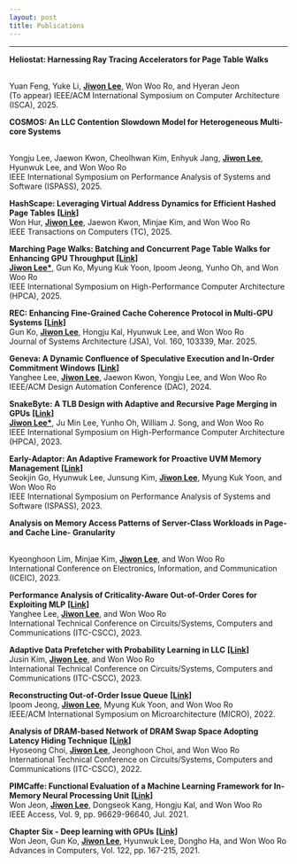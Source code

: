 ```yaml
---
layout: post
title: Publications
---
```


-----
**Heliostat: Harnessing Ray Tracing Accelerators for Page Table Walks**
<!-- <a href="https://doi.ieeecomputersociety.org/10.1109/TC.2025.3543698" 
    style="color: inherit; 
           text-decoration: underline;
           font-weight: bold;">
    [Link]
</a> -->
<br>
<span style="color: var(--gray-500);">Yuan Feng, Yuke Li, </span><!--
--><span style="color: var(--heading-color); font-weight: bold; text-decoration: underline;">Jiwon Lee</span><!--
--><span style="color: var(--gray-500);">, Won Woo Ro, and Hyeran Jeon</span> <br>
<span style="color: var(--heading-color);">(To appear) IEEE/ACM International Symposium on Computer Architecture (ISCA), 2025.  </span> <br>  

**COSMOS: An LLC Contention Slowdown Model for Heterogeneous Multi-core Systems**
<!-- <a href="https://doi.ieeecomputersociety.org/10.1109/TC.2025.3543698" 
    style="color: inherit; 
           text-decoration: underline;
           font-weight: bold;">
    [Link]
</a> -->
<br>
<span style="color: var(--gray-500);">Yongju Lee, Jaewon Kwon, Cheolhwan Kim, Enhyuk Jang, </span><!--
--><span style="color: var(--heading-color); font-weight: bold; text-decoration: underline;">Jiwon Lee</span><!--
--><span style="color: var(--gray-500);">, Hyunwuk Lee, and Won Woo Ro</span> <br>
<span style="color: var(--heading-color);">IEEE International Symposium on Performance Analysis of Systems and Software (ISPASS), 2025.</span> <br>


**HashScape: Leveraging Virtual Address Dynamics for Efficient Hashed Page Tables**
<a href="https://doi.ieeecomputersociety.org/10.1109/TC.2025.3543698" 
    style="color: inherit; 
           text-decoration: underline;
           font-weight: bold;">
    [Link]
</a>
<br>
<span style="color: var(--gray-500);">Won Hur, </span><!--
--><span style="color: var(--heading-color); font-weight: bold; text-decoration: underline;">Jiwon Lee</span><!--
--><span style="color: var(--gray-500);">, Jaewon Kwon, Minjae Kim, and Won Woo Ro</span> <br>
<span style="color: var(--heading-color);">IEEE Transactions on Computers (TC), 2025.</span> <br>

**Marching Page Walks: Batching and Concurrent Page Table Walks for Enhancing GPU Throughput**
<a href="https://doi.org/10.1109/HPCA61900.2025.00123" 
    style="color: inherit; 
           text-decoration: underline;
           font-weight: bold;">
    [Link]
</a>
<br>
<span style="color: var(--heading-color); font-weight: bold; text-decoration: underline;">Jiwon Lee*</span><!--
--><span style="color: var(--gray-500);">, Gun Ko, Myung Kuk Yoon, Ipoom Jeong, Yunho Oh, and Won Woo Ro</span> <br>
<span style="color: var(--heading-color);">IEEE International Symposium on High-Performance Computer Architecture (HPCA), 2025. </span> <br> 

**REC: Enhancing Fine-Grained Cache Coherence Protocol in Multi-GPU Systems**
<a href="https://doi.org/10.1016/j.sysarc.2025.103339" 
    style="color: inherit; 
           text-decoration: underline;
           font-weight: bold;">
    [Link]
</a>
<br>
<span style="color: var(--gray-500);">Gun Ko, </span><!--
--><span style="color: var(--heading-color); font-weight: bold; text-decoration: underline;">Jiwon Lee</span><!--
--><span style="color: var(--gray-500);">, Hongju Kal, Hyunwuk Lee, and Won Woo Ro</span> <br>
<span style="color: var(--heading-color);">Journal of Systems Architecture (JSA), Vol. 160, 103339, Mar. 2025.</span> <br> 

**Geneva: A Dynamic Confluence of Speculative Execution and In-Order Commitment Windows**
<a href="https://doi.org/10.1145/3649329.3655924" 
    style="color: inherit; 
           text-decoration: underline;
           font-weight: bold;">
    [Link]
</a>
<br>
<span style="color: var(--gray-500);">Yanghee Lee, </span><!--
--><span style="color: var(--heading-color); font-weight: bold; text-decoration: underline;">Jiwon Lee</span><!--
--><span style="color: var(--gray-500);">, Jaewon Kwon, Yongju Lee, and Won Woo Ro</span> <br>
<span style="color: var(--heading-color);">IEEE/ACM Design Automation Conference (DAC), 2024.</span> <br> 

**SnakeByte: A TLB Design with Adaptive and Recursive Page Merging in GPUs**
<a href="https://doi.org/10.1109/HPCA56546.2023.10071063" 
    style="color: inherit; 
           text-decoration: underline;
           font-weight: bold;">
    [Link]
</a>
<br>
<span style="color: var(--heading-color); font-weight: bold; text-decoration: underline;">Jiwon Lee*</span><!--
--><span style="color: var(--gray-500);">, Ju Min Lee, Yunho Oh, William J. Song, and Won Woo Ro</span> <br>
<span style="color: var(--heading-color);">IEEE International Symposium on High-Performance Computer Architecture (HPCA), 2023.</span> <br> 

**Early-Adaptor: An Adaptive Framework for Proactive UVM Memory Management**
<a href="https://doi.org/10.1109/ISPASS57527.2023.00032" 
    style="color: inherit; 
           text-decoration: underline;
           font-weight: bold;">
    [Link]
</a>
<br>
<span style="color: var(--gray-500);">Seokjin Go, Hyunwuk Lee, Junsung Kim, </span><!--
--><span style="color: var(--heading-color); font-weight: bold; text-decoration: underline;">Jiwon Lee</span><!--
--><span style="color: var(--gray-500);">, Myung Kuk Yoon, and Won Woo Ro</span> <br>
<span style="color: var(--heading-color);">IEEE International Symposium on Performance Analysis of Systems and Software (ISPASS), 2023.</span> <br> 

**Analysis on Memory Access Patterns of Server-Class Workloads in Page- and Cache Line- Granularity**
<!-- <a href="https://doi.org/10.1109/ISPASS57527.2023.00032" 
    style="color: inherit; 
           text-decoration: underline;
           font-weight: bold;">
    [Link]
</a> -->
<br>
<span style="color: var(--gray-500);">Kyeonghoon Lim, Minjae Kim, </span><!--
--><span style="color: var(--heading-color); font-weight: bold; text-decoration: underline;">Jiwon Lee</span><!--
--><span style="color: var(--gray-500);">, and Won Woo Ro</span> <br>
<span style="color: var(--heading-color);">International Conference on Electronics, Information, and Communication (ICEIC), 2023.</span> <br> 

**Performance Analysis of Criticality-Aware Out-of-Order Cores for Exploiting MLP**
<a href="https://doi.org/10.1109/ITC-CSCC58803.2023.10212794" 
    style="color: inherit; 
           text-decoration: underline;
           font-weight: bold;">
    [Link]
</a>
<br>
<span style="color: var(--gray-500);">Yanghee Lee, </span><!--
--><span style="color: var(--heading-color); font-weight: bold; text-decoration: underline;">Jiwon Lee</span><!--
--><span style="color: var(--gray-500);">, and Won Woo Ro</span> <br>
<span style="color: var(--heading-color);">International Technical Conference on Circuits/Systems, Computers and Communications (ITC-CSCC), 2023.</span> <br> 

**Adaptive Data Prefetcher with Probability Learning in LLC**
<a href="https://doi.org/10.1109/ITC-CSCC58803.2023.10212572" 
    style="color: inherit; 
           text-decoration: underline;
           font-weight: bold;">
    [Link]
</a>
<br>
<span style="color: var(--gray-500);">Jusin Kim, </span><!--
--><span style="color: var(--heading-color); font-weight: bold; text-decoration: underline;">Jiwon Lee</span><!--
--><span style="color: var(--gray-500);">, and Won Woo Ro</span> <br>
<span style="color: var(--heading-color);">International Technical Conference on Circuits/Systems, Computers and Communications (ITC-CSCC), 2023.</span> <br> 

**Reconstructing Out-of-Order Issue Queue**
<a href="https://doi.org/10.1109/MICRO56248.2022.00023" 
    style="color: inherit; 
           text-decoration: underline;
           font-weight: bold;">
    [Link]
</a>
<br>
<span style="color: var(--gray-500);">Ipoom Jeong, </span><!--
--><span style="color: var(--heading-color); font-weight: bold; text-decoration: underline;">Jiwon Lee</span><!--
--><span style="color: var(--gray-500);">, Myung Kuk Yoon, and Won Woo Ro</span> <br>
<span style="color: var(--heading-color);">IEEE/ACM International Symposium on Microarchitecture (MICRO), 2022.</span> <br> 

**Analysis of DRAM-based Network of DRAM Swap Space Adopting Latency Hiding Technique**
<a href="https://doi.org/10.1109/ITC-CSCC55581.2022.9894856" 
    style="color: inherit; 
           text-decoration: underline;
           font-weight: bold;">
    [Link]
</a>
<br>
<span style="color: var(--gray-500);">Hyoseong Choi, </span><!--
--><span style="color: var(--heading-color); font-weight: bold; text-decoration: underline;">Jiwon Lee</span><!--
--><span style="color: var(--gray-500);">, Jeonghoon Choi, and Won Woo Ro</span> <br>
<span style="color: var(--heading-color);">International Technical Conference on Circuits/Systems, Computers and Communications (ITC-CSCC), 2022.</span> <br> 

**PIMCaffe: Functional Evaluation of a Machine Learning Framework for In-Memory Neural Processing Unit**
<a href="https://doi.org/10.1109/ACCESS.2021.3094043" 
    style="color: inherit; 
           text-decoration: underline;
           font-weight: bold;">
    [Link]
</a>
<br>
<span style="color: var(--gray-500);">Won Jeon, </span><!--
--><span style="color: var(--heading-color); font-weight: bold; text-decoration: underline;">Jiwon Lee</span><!--
--><span style="color: var(--gray-500);">, Dongseok Kang, Hongju Kal, and Won Woo Ro</span> <br>
<span style="color: var(--heading-color);">IEEE Access, Vol. 9, pp. 96629-96640, Jul. 2021.</span> <br> 

**Chapter Six - Deep learning with GPUs**
<a href="https://doi.org/10.1016/bs.adcom.2020.11.003" 
    style="color: inherit; 
           text-decoration: underline;
           font-weight: bold;">
    [Link]
</a>
<br>
<span style="color: var(--gray-500);">Won Jeon, Gun Ko, </span><!--
--><span style="color: var(--heading-color); font-weight: bold; text-decoration: underline;">Jiwon Lee</span><!--
--><span style="color: var(--gray-500);">, Hyunwuk Lee, Dongho Ha, and Won Woo Ro</span> <br>
<span style="color: var(--heading-color);">Advances in Computers, Vol. 122, pp. 167-215, 2021.</span> <br> 

